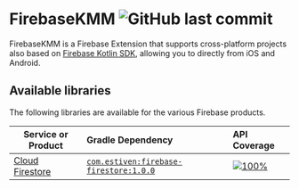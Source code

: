 <h1 align="left">FirebaseKMM <img alt="GitHub last commit" src="https://img.shields.io/github/last-commit/estivensh4/FirebaseKMM?style=flat-square"></h1>

FirebaseKMM is a Firebase Extension that supports cross-platform projects also based on <a href="hhttps://github.com/GitLiveApp/firebase-kotlin-sdk">Firebase Kotlin SDK</a>, allowing you to directly from iOS and Android.

## Available libraries

The following libraries are available for the various Firebase products.

| Service or Product	                                           | Gradle Dependency                                                                                                    | API Coverage                                                                                                                                                             |
|---------------------------------------------------------------|:---------------------------------------------------------------------------------------------------------------------|:-------------------------------------------------------------------------------------------------------------------------------------------------------------------------|
| [Cloud Firestore](https://firebase.google.com/docs/firestore) | [`com.estiven:firebase-firestore:1.0.0`](https://search.maven.org/artifact/com.estiven/firebase-firestore/1.0.0/pom) | [![100%](https://img.shields.io/badge/-0%25-lightgrey?style=flat-square)](/firebase-firestore/src/commonMain/kotlin/com/estiven/firebase_firestore/FirebaseFirestore.kt) |